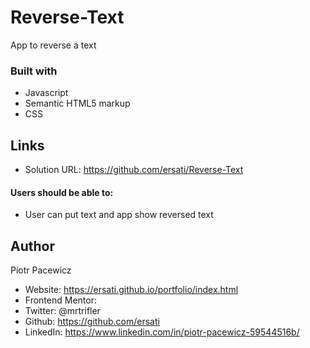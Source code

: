 # Reverse-Text

App to reverse a text 



### Built with

- Javascript
- Semantic HTML5 markup
- CSS

## Links

- Solution URL: https://github.com/ersati/Reverse-Text


#### Users should be able to:

- User can put text and app show reversed text


## Author

Piotr Pacewicz

- Website: https://ersati.github.io/portfolio/index.html
- Frontend Mentor:
- Twitter: @mrtrifler
- Github: https://github.com/ersati
- LinkedIn: https://www.linkedin.com/in/piotr-pacewicz-59544516b/
